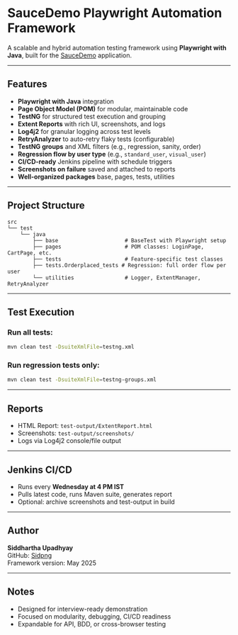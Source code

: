 
# SauceDemo Playwright Automation Framework

A scalable and hybrid automation testing framework using **Playwright with Java**, built for the [SauceDemo](https://www.saucedemo.com/) application.

---

## Features

- **Playwright with Java** integration
- **Page Object Model (POM)** for modular, maintainable code
- **TestNG** for structured test execution and grouping
- **Extent Reports** with rich UI, screenshots, and logs
- **Log4j2** for granular logging across test levels
- **RetryAnalyzer** to auto-retry flaky tests (configurable)
- **TestNG groups** and XML filters (e.g., regression, sanity, order)
- **Regression flow by user type** (e.g., `standard_user`, `visual_user`)
- **CI/CD-ready** Jenkins pipeline with schedule triggers
- **Screenshots on failure** saved and attached to reports
- **Well-organized packages** base, pages, tests, utilities

---

## Project Structure

```
src
└── test
    └── java
        ├── base                     # BaseTest with Playwright setup
        ├── pages                    # POM classes: LoginPage, CartPage, etc.
        ├── tests                    # Feature-specific test classes
        ├── tests.Orderplaced_tests # Regression: full order flow per user
        └── utilities                # Logger, ExtentManager, RetryAnalyzer
```

---

##  Test Execution

###  Run all tests:
```bash
mvn clean test -DsuiteXmlFile=testng.xml
```

###  Run regression tests only:
```bash
mvn clean test -DsuiteXmlFile=testng-groups.xml
```

---

##  Reports

- HTML Report: `test-output/ExtentReport.html`
- Screenshots: `test-output/screenshots/`
- Logs via Log4j2 console/file output

---

##  Jenkins CI/CD

- Runs every **Wednesday at 4 PM IST**
- Pulls latest code, runs Maven suite, generates report
- Optional: archive screenshots and test-output in build

---

##  Author

**Siddhartha Upadhyay**  
GitHub: [Sidpng](https://github.com/Sidpng)  
Framework version: May 2025

---

## Notes

- Designed for interview-ready demonstration
- Focused on modularity, debugging, CI/CD readiness
- Expandable for API, BDD, or cross-browser testing
